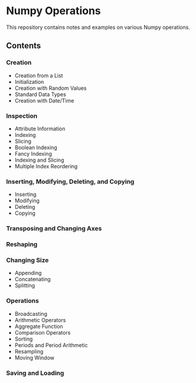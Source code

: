 # Numpy Operations
This repository contains notes and examples on various Numpy operations.

## Contents
### Creation
- Creation from a List
- Initialization
- Creation with Random Values
- Standard Data Types
- Creation with Date/Time
### Inspection
- Attribute Information
- Indexing
- Slicing
- Boolean Indexing
- Fancy Indexing
- Indexing and Slicing
- Multiple Index Reordering
### Inserting, Modifying, Deleting, and Copying
- Inserting
- Modifying
- Deleting
- Copying
### Transposing and Changing Axes
### Reshaping
### Changing Size
- Appending
- Concatenating
- Splitting
### Operations
- Broadcasting
- Arithmetic Operators
- Aggregate Function
- Comparison Operators
- Sorting
- Periods and Period Arithmetic
- Resampling
- Moving Window
### Saving and Loading
